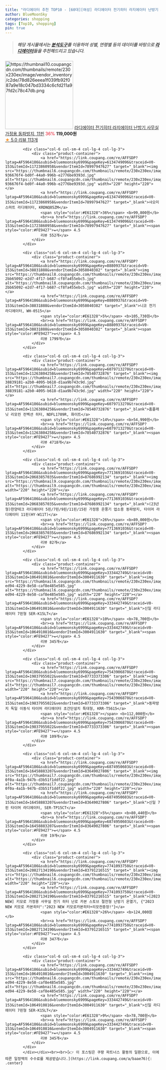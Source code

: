 ```yaml
---
title: "라디에이터 추천 TOP10 - [60대][여성] 라디에이터 전기히터 라지에이터 난방기 사무실 가정용 동파방지, 11핀"
author: BlueMoonSky
categories: shopping
tags: [Top10, shopping]
pin: true
---
```


> ##### 해당 게시물에서는 [**분석도구**](https://itemscout.io/)를 이용하여 **성별**, **연령별** 등의 데이터를 바탕으로 [**라디에이터**](https://link.coupang.com/a/baae76)들을 추천해드리고 있습니다.
<div class="container"><div class="row">
            <div class="col-6 col-sm-4 col-lg-4 col-lg-3">
                <div class="product-container">
                    <a href="https://link.coupang.com/re/AFFSDP?lptag=AF5964186&subid=bluemoonsky6999&pageKey=7755366173&traceid=V0-153&itemId=20900888039&vendorItemId=87967933648" target="_blank"><img src="https://thumbnail10.coupangcdn.com/thumbnails/remote/230x230ex/image/vendor_inventory/c2de/78d826eeea1f039fb92f087a9e18c047bd3334c6cfd211a97fd2c78c47db.png" alt="https://thumbnail10.coupangcdn.com/thumbnails/remote/230x230ex/image/vendor_inventory/c2de/78d826eeea1f039fb92f087a9e18c047bd3334c6cfd211a97fd2c78c47db.png" width="220" height="220"></a>
                    <a href="https://link.coupang.com/re/AFFSDP?lptag=AF5964186&subid=bluemoonsky6999&pageKey=7755366173&traceid=V0-153&itemId=20900888039&vendorItemId=87967933648" target="_blank">라디에이터 전기히터 라지에이터 난방기 사무실 가정용 동파방지, 11핀</a>
                    <span style="color:#E61328">36%</span> <b>119,000원</b>
                    <br><a href="https://link.coupang.com/re/AFFSDP?lptag=AF5964186&subid=bluemoonsky6999&pageKey=7755366173&traceid=V0-153&itemId=20900888039&vendorItemId=87967933648" target="_blank"><span style="color:#FE9427">★</span> 5.0
                    리뷰 113개</a>
                </div>
            </div>
            
            <div class="col-6 col-sm-4 col-lg-4 col-lg-3">
                <div class="product-container">
                    <a href="https://link.coupang.com/re/AFFSDP?lptag=AF5964186&subid=bluemoonsky6999&pageKey=6134749096&traceid=V0-153&itemId=11723860958&vendorItemId=78997947627" target="_blank"><img src="https://thumbnail6.coupangcdn.com/thumbnails/remote/230x230ex/image/retail/images/2542472682563955-936676f4-bd0f-44a0-996b-e2776be9393d.jpg" alt="https://thumbnail6.coupangcdn.com/thumbnails/remote/230x230ex/image/retail/images/2542472682563955-936676f4-bd0f-44a0-996b-e2776be9393d.jpg" width="220" height="220"></a>
                    <a href="https://link.coupang.com/re/AFFSDP?lptag=AF5964186&subid=bluemoonsky6999&pageKey=6134749096&traceid=V0-153&itemId=11723860958&vendorItemId=78997947627" target="_blank">샤오미 스마트 라디에이터, KRDNQ05ZM</a>
                    <span style="color:#E61328">36%</span> <b>99,800원</b>
                    <br><a href="https://link.coupang.com/re/AFFSDP?lptag=AF5964186&subid=bluemoonsky6999&pageKey=6134749096&traceid=V0-153&itemId=11723860958&vendorItemId=78997947627" target="_blank"><span style="color:#FE9427">★</span> 4.5
                    리뷰 552개</a>
                </div>
            </div>
            
            <div class="col-6 col-sm-4 col-lg-4 col-lg-3">
                <div class="product-container">
                    <a href="https://link.coupang.com/re/AFFSDP?lptag=AF5964186&subid=bluemoonsky6999&pageKey=8880937&traceid=V0-153&itemId=38831888&vendorItemId=3058040382" target="_blank"><img src="https://thumbnail8.coupangcdn.com/thumbnails/remote/230x230ex/image/retail/images/2516908384616790-2bb65092-e2d7-4f17-b687-cf8fa455ebc5.jpg" alt="https://thumbnail8.coupangcdn.com/thumbnails/remote/230x230ex/image/retail/images/2516908384616790-2bb65092-e2d7-4f17-b687-cf8fa455ebc5.jpg" width="220" height="220"></a>
                    <a href="https://link.coupang.com/re/AFFSDP?lptag=AF5964186&subid=bluemoonsky6999&pageKey=8880937&traceid=V0-153&itemId=38831888&vendorItemId=3058040382" target="_blank">니코 전기 라디에이터, WH-0515</a>
                    <span style="color:#E61328">5%</span> <b>105,730원</b>
                    <br><a href="https://link.coupang.com/re/AFFSDP?lptag=AF5964186&subid=bluemoonsky6999&pageKey=8880937&traceid=V0-153&itemId=38831888&vendorItemId=3058040382" target="_blank"><span style="color:#FE9427">★</span> 4.5
                    리뷰 1799개</a>
                </div>
            </div>
            
            <div class="col-6 col-sm-4 col-lg-4 col-lg-3">
                <div class="product-container">
                    <a href="https://link.coupang.com/re/AFFSDP?lptag=AF5964186&subid=bluemoonsky6999&pageKey=6079713270&traceid=V0-153&itemId=11263804258&vendorItemId=78540732876" target="_blank"><img src="https://thumbnail7.coupangcdn.com/thumbnails/remote/230x230ex/image/retail/images/4263455229786188-38839181-a2b0-4095-b618-d1aa9b743c9d.jpg" alt="https://thumbnail7.coupangcdn.com/thumbnails/remote/230x230ex/image/retail/images/4263455229786188-38839181-a2b0-4095-b618-d1aa9b743c9d.jpg" width="220" height="220"></a>
                    <a href="https://link.coupang.com/re/AFFSDP?lptag=AF5964186&subid=bluemoonsky6999&pageKey=6079713270&traceid=V0-153&itemId=11263804258&vendorItemId=78540732876" target="_blank">홈플래닛 리모컨 컨벡션 히터, NDFL1709R, 화이트</a>
                    <span style="color:#E61328">14%</span> <b>54,990원</b>
                    <br><a href="https://link.coupang.com/re/AFFSDP?lptag=AF5964186&subid=bluemoonsky6999&pageKey=6079713270&traceid=V0-153&itemId=11263804258&vendorItemId=78540732876" target="_blank"><span style="color:#FE9427">★</span> 4.5
                    리뷰 4718개</a>
                </div>
            </div>
            
            <div class="col-6 col-sm-4 col-lg-4 col-lg-3">
                <div class="product-container">
                    <a href="https://link.coupang.com/re/AFFSDP?lptag=AF5964186&subid=bluemoonsky6999&pageKey=7713691036&traceid=V0-153&itemId=20683857035&vendorItemId=87686992134" target="_blank"><img src="https://thumbnail9.coupangcdn.com/thumbnails/remote/230x230ex/image/vendor_inventory/2967/0aaeb25864eea0b49f3a9a19ba3044c1c65412b1b6d457f538b19a2109f4.png" alt="https://thumbnail9.coupangcdn.com/thumbnails/remote/230x230ex/image/vendor_inventory/2967/0aaeb25864eea0b49f3a9a19ba3044c1c65412b1b6d457f538b19a2109f4.png" width="220" height="220"></a>
                    <a href="https://link.coupang.com/re/AFFSDP?lptag=AF5964186&subid=bluemoonsky6999&pageKey=7713691036&traceid=V0-153&itemId=20683857035&vendorItemId=87686992134" target="_blank">(23년형)한양테크 라디에이터 5핀/7핀/9핀/11핀/15핀 가정용 온풍기 업소용 동파방지, 타이머 라디에이터 11핀(HY-W11T)</a>
                    <span style="color:#E61328">26%</span> <b>89,000원</b>
                    <br><a href="https://link.coupang.com/re/AFFSDP?lptag=AF5964186&subid=bluemoonsky6999&pageKey=7713691036&traceid=V0-153&itemId=20683857035&vendorItemId=87686992134" target="_blank"><span style="color:#FE9427">★</span> 4.5
                    리뷰 82개</a>
                </div>
            </div>
            
            <div class="col-6 col-sm-4 col-lg-4 col-lg-3">
                <div class="product-container">
                    <a href="https://link.coupang.com/re/AFFSDP?lptag=AF5964186&subid=bluemoonsky6999&pageKey=333442749&traceid=V0-153&itemId=1064910816&vendorItemId=3004911630" target="_blank"><img src="https://thumbnail6.coupangcdn.com/thumbnails/remote/230x230ex/image/vendor_inventory/images/2016/09/29/14/9/53b52704-ed94-4229-8e58-caf8e485e585.jpg" alt="https://thumbnail6.coupangcdn.com/thumbnails/remote/230x230ex/image/vendor_inventory/images/2016/09/29/14/9/53b52704-ed94-4229-8e58-caf8e485e585.jpg" width="220" height="220"></a>
                    <a href="https://link.coupang.com/re/AFFSDP?lptag=AF5964186&subid=bluemoonsky6999&pageKey=333442749&traceid=V0-153&itemId=1064910816&vendorItemId=3004911630" target="_blank">신일 라디에이터 7핀형 SER-K15LT</a>
                    <span style="color:#E61328">10%</span> <b>78,700원</b>
                    <br><a href="https://link.coupang.com/re/AFFSDP?lptag=AF5964186&subid=bluemoonsky6999&pageKey=333442749&traceid=V0-153&itemId=1064910816&vendorItemId=3004911630" target="_blank"><span style="color:#FE9427">★</span> 4.5
                    리뷰 345개</a>
                </div>
            </div>
            
            <div class="col-6 col-sm-4 col-lg-4 col-lg-3">
                <div class="product-container">
                    <a href="https://link.coupang.com/re/AFFSDP?lptag=AF5964186&subid=bluemoonsky6999&pageKey=7543906870&traceid=V0-153&itemId=19837955022&vendorItemId=87733373306" target="_blank"><img src="https://thumbnail7.coupangcdn.com/thumbnails/remote/230x230ex/image/vendor_inventory/315f/fcf394565982c260c8a122c58fa214f4fc86cbd6c1a8eddadca03938324e.jpg" alt="https://thumbnail7.coupangcdn.com/thumbnails/remote/230x230ex/image/vendor_inventory/315f/fcf394565982c260c8a122c58fa214f4fc86cbd6c1a8eddadca03938324e.jpg" width="220" height="220"></a>
                    <a href="https://link.coupang.com/re/AFFSDP?lptag=AF5964186&subid=bluemoonsky6999&pageKey=7543906870&traceid=V0-153&itemId=19837955022&vendorItemId=87733373306" target="_blank">동파방지 독일 이동식 타이머 라디에이터 초간단설치 특대형, KRR-T5615</a>
                    <span style="color:#E61328"></span> <b>112,000원</b>
                    <br><a href="https://link.coupang.com/re/AFFSDP?lptag=AF5964186&subid=bluemoonsky6999&pageKey=7543906870&traceid=V0-153&itemId=19837955022&vendorItemId=87733373306" target="_blank"><span style="color:#FE9427">★</span> 4.5
                    리뷰 109개</a>
                </div>
            </div>
            
            <div class="col-6 col-sm-4 col-lg-4 col-lg-3">
                <div class="product-container">
                    <a href="https://link.coupang.com/re/AFFSDP?lptag=AF5964186&subid=bluemoonsky6999&pageKey=6874950603&traceid=V0-153&itemId=16458883207&vendorItemId=83649027806" target="_blank"><img src="https://thumbnail7.coupangcdn.com/thumbnails/remote/230x230ex/image/retail/images/2022/10/28/11/2/b6d5ce59-0f0a-4a1b-947b-d3b51f1ddf22.jpg" alt="https://thumbnail7.coupangcdn.com/thumbnails/remote/230x230ex/image/retail/images/2022/10/28/11/2/b6d5ce59-0f0a-4a1b-947b-d3b51f1ddf22.jpg" width="220" height="220"></a>
                    <a href="https://link.coupang.com/re/AFFSDP?lptag=AF5964186&subid=bluemoonsky6999&pageKey=6874950603&traceid=V0-153&itemId=16458883207&vendorItemId=83649027806" target="_blank">신일 7핀 타이머 라디에이터, SER-TP15CT</a>
                    <span style="color:#E61328">5%</span> <b>80,440원</b>
                    <br><a href="https://link.coupang.com/re/AFFSDP?lptag=AF5964186&subid=bluemoonsky6999&pageKey=6874950603&traceid=V0-153&itemId=16458883207&vendorItemId=83649027806" target="_blank"><span style="color:#FE9427">★</span> 4.5
                    리뷰 19개</a>
                </div>
            </div>
            
            <div class="col-6 col-sm-4 col-lg-4 col-lg-3">
                <div class="product-container">
                    <a href="https://link.coupang.com/re/AFFSDP?lptag=AF5964186&subid=bluemoonsky6999&pageKey=7741093750&traceid=V0-153&itemId=20827134190&vendorItemId=83791216515" target="_blank"><img src="https://thumbnail6.coupangcdn.com/thumbnails/remote/230x230ex/image/vendor_inventory/36e5/f07626f98451719709dc98a7a352814aa9edd2b6adfbc504ed93884b5b81.jpg" alt="https://thumbnail6.coupangcdn.com/thumbnails/remote/230x230ex/image/vendor_inventory/36e5/f07626f98451719709dc98a7a352814aa9edd2b6adfbc504ed93884b5b81.jpg" width="220" height="220"></a>
                    <a href="https://link.coupang.com/re/AFFSDP?lptag=AF5964186&subid=bluemoonsky6999&pageKey=7741093750&traceid=V0-153&itemId=20827134190&vendorItemId=83791216515" target="_blank">[2023 NEW] 키모로 가정용 사무실 전기 히터 난로 카본 스토브 절전형 난방기 온열기, {"2023 NEW 키모로 카본히터":"2023 NEW 키모로카본히터+리모컨증정!"}</a>
                    <span style="color:#E61328">26%</span> <b>124,000원</b>
                    <br><a href="https://link.coupang.com/re/AFFSDP?lptag=AF5964186&subid=bluemoonsky6999&pageKey=7741093750&traceid=V0-153&itemId=20827134190&vendorItemId=83791216515" target="_blank"><span style="color:#FE9427">★</span> 4.5
                    리뷰 347개</a>
                </div>
            </div>
            
            <div class="col-6 col-sm-4 col-lg-4 col-lg-3">
                <div class="product-container">
                    <a href="https://link.coupang.com/re/AFFSDP?lptag=AF5964186&subid=bluemoonsky6999&pageKey=333442749&traceid=V0-153&itemId=1064910816&vendorItemId=3004911630" target="_blank"><img src="https://thumbnail6.coupangcdn.com/thumbnails/remote/230x230ex/image/vendor_inventory/images/2016/09/29/14/9/53b52704-ed94-4229-8e58-caf8e485e585.jpg" alt="https://thumbnail6.coupangcdn.com/thumbnails/remote/230x230ex/image/vendor_inventory/images/2016/09/29/14/9/53b52704-ed94-4229-8e58-caf8e485e585.jpg" width="220" height="220"></a>
                    <a href="https://link.coupang.com/re/AFFSDP?lptag=AF5964186&subid=bluemoonsky6999&pageKey=333442749&traceid=V0-153&itemId=1064910816&vendorItemId=3004911630" target="_blank">신일 라디에이터 7핀형 SER-K15LT</a>
                    <span style="color:#E61328">9%</span> <b>78,700원</b>
                    <br><a href="https://link.coupang.com/re/AFFSDP?lptag=AF5964186&subid=bluemoonsky6999&pageKey=333442749&traceid=V0-153&itemId=1064910816&vendorItemId=3004911630" target="_blank"><span style="color:#FE9427">★</span> 4.5
                    리뷰 345개</a>
                </div>
            </div>
            </div></div><br><br>[👉 이 포스팅은 쿠팡 파트너스 활동의 일환으로, 이에 따른 일정액의 수수료를 제공받습니다.](https://link.coupang.com/a/baae76){: .center}